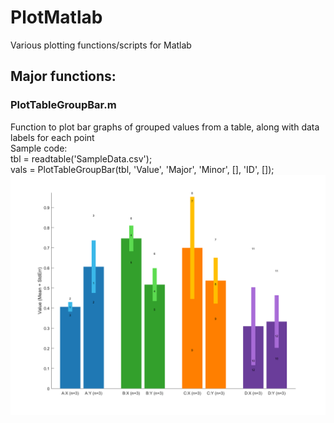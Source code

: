 # PlotMatlab
Various plotting functions/scripts for Matlab

## Major functions:  
### PlotTableGroupBar.m  
Function to plot bar graphs of grouped values from a table, along with data labels for each point  
Sample code:  
tbl = readtable('SampleData.csv');  
vals = PlotTableGroupBar(tbl, 'Value', 'Major', 'Minor', [], 'ID', []);  
![alt text](sample.png?raw=true "Title")



